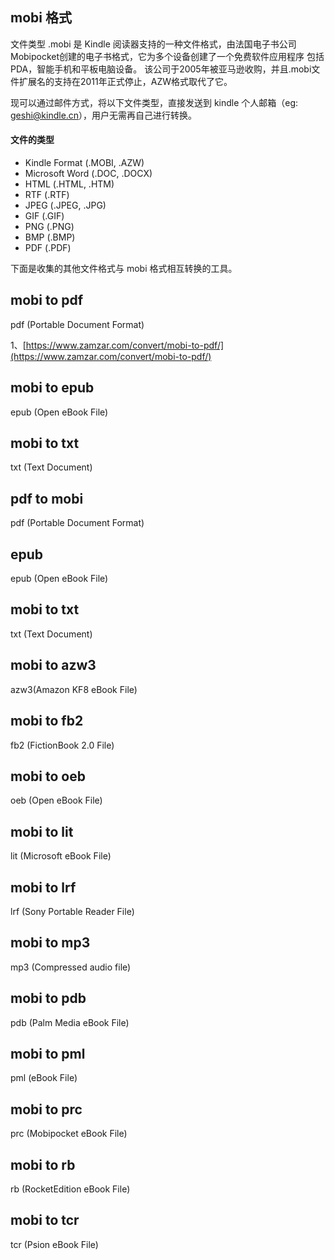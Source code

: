 ## mobi 格式
文件类型 .mobi 是 Kindle 阅读器支持的一种文件格式，由法国电子书公司Mobipocket创建的电子书格式，它为多个设备创建了一个免费软件应用程序 包括PDA，智能手机和平板电脑设备。 该公司于2005年被亚马逊收购，并且.mobi文件扩展名的支持在2011年正式停止，AZW格式取代了它。

现可以通过邮件方式，将以下文件类型，直接发送到 kindle 个人邮箱（eg: geshi@kindle.cn），用户无需再自己进行转换。

#### 文件的类型
+ Kindle Format (.MOBI, .AZW)
+ Microsoft Word (.DOC, .DOCX)
+ HTML (.HTML, .HTM)
+ RTF (.RTF)
+ JPEG (.JPEG, .JPG)
+ GIF (.GIF)
+ PNG (.PNG)
+ BMP (.BMP)
+ PDF (.PDF)

下面是收集的其他文件格式与 mobi 格式相互转换的工具。

## mobi to pdf
pdf (Portable Document Format)

1、[https://www.zamzar.com/convert/mobi-to-pdf/](https://www.zamzar.com/convert/mobi-to-pdf/)

## mobi to epub
epub (Open eBook File)

## mobi to txt
txt (Text Document)

## pdf to mobi
pdf (Portable Document Format)


## epub 
epub (Open eBook File)

## mobi to txt
txt (Text Document)

## mobi to azw3 
azw3(Amazon KF8 eBook File)

## mobi to fb2
fb2 (FictionBook 2.0 File)

## mobi to oeb
oeb (Open eBook File)

## mobi to lit
lit (Microsoft eBook File)

## mobi to lrf
lrf (Sony Portable Reader File)

## mobi to mp3 
mp3 (Compressed audio file)

## mobi to pdb
pdb (Palm Media eBook File)

## mobi to pml
pml (eBook File)

## mobi to prc
prc (Mobipocket eBook File)

## mobi to rb
rb (RocketEdition eBook File)

## mobi to tcr
tcr (Psion eBook File)



